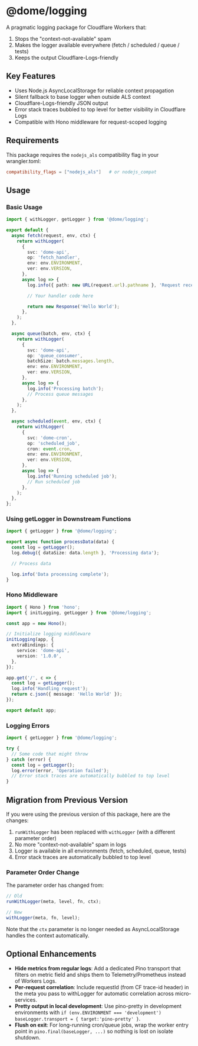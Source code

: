 # @dome/logging

A pragmatic logging package for Cloudflare Workers that:

1. Stops the "context-not-available" spam
2. Makes the logger available everywhere (fetch / scheduled / queue / tests)
3. Keeps the output Cloudflare-Logs-friendly

## Key Features

- Uses Node.js AsyncLocalStorage for reliable context propagation
- Silent fallback to base logger when outside ALS context
- Cloudflare-Logs-friendly JSON output
- Error stack traces bubbled to top level for better visibility in Cloudflare Logs
- Compatible with Hono middleware for request-scoped logging

## Requirements

This package requires the `nodejs_als` compatibility flag in your wrangler.toml:

```toml
compatibility_flags = ["nodejs_als"]   # or nodejs_compat
```

## Usage

### Basic Usage

```typescript
import { withLogger, getLogger } from '@dome/logging';

export default {
  async fetch(request, env, ctx) {
    return withLogger(
      {
        svc: 'dome-api',
        op: 'fetch_handler',
        env: env.ENVIRONMENT,
        ver: env.VERSION,
      },
      async log => {
        log.info({ path: new URL(request.url).pathname }, 'Request received');

        // Your handler code here

        return new Response('Hello World');
      },
    );
  },

  async queue(batch, env, ctx) {
    return withLogger(
      {
        svc: 'dome-api',
        op: 'queue_consumer',
        batchSize: batch.messages.length,
        env: env.ENVIRONMENT,
        ver: env.VERSION,
      },
      async log => {
        log.info('Processing batch');
        // Process queue messages
      },
    );
  },

  async scheduled(event, env, ctx) {
    return withLogger(
      {
        svc: 'dome-cron',
        op: 'scheduled_job',
        cron: event.cron,
        env: env.ENVIRONMENT,
        ver: env.VERSION,
      },
      async log => {
        log.info('Running scheduled job');
        // Run scheduled job
      },
    );
  },
};
```

### Using getLogger in Downstream Functions

```typescript
import { getLogger } from '@dome/logging';

export async function processData(data) {
  const log = getLogger();
  log.debug({ dataSize: data.length }, 'Processing data');

  // Process data

  log.info('Data processing complete');
}
```

### Hono Middleware

```typescript
import { Hono } from 'hono';
import { initLogging, getLogger } from '@dome/logging';

const app = new Hono();

// Initialize logging middleware
initLogging(app, {
  extraBindings: {
    service: 'dome-api',
    version: '1.0.0',
  },
});

app.get('/', c => {
  const log = getLogger();
  log.info('Handling request');
  return c.json({ message: 'Hello World' });
});

export default app;
```

### Logging Errors

```typescript
import { getLogger } from '@dome/logging';

try {
  // Some code that might throw
} catch (error) {
  const log = getLogger();
  log.error(error, 'Operation failed');
  // Error stack traces are automatically bubbled to top level
}
```

## Migration from Previous Version

If you were using the previous version of this package, here are the changes:

1. `runWithLogger` has been replaced with `withLogger` (with a different parameter order)
2. No more "context-not-available" spam in logs
3. Logger is available in all environments (fetch, scheduled, queue, tests)
4. Error stack traces are automatically bubbled to top level

### Parameter Order Change

The parameter order has changed from:

```typescript
// Old
runWithLogger(meta, level, fn, ctx);

// New
withLogger(meta, fn, level);
```

Note that the `ctx` parameter is no longer needed as AsyncLocalStorage handles the context automatically.

## Optional Enhancements

- **Hide metrics from regular logs**: Add a dedicated Pino transport that filters on metric field and ships them to Telemetry/Prometheus instead of Workers Logs.
- **Per-request correlation**: Include requestId (from CF trace-id header) in the meta you pass to withLogger for automatic correlation across micro-services.
- **Pretty output in local development**: Use pino-pretty in development environments with `if (env.ENVIRONMENT === 'development') baseLogger.transport = { target:'pino-pretty' }`.
- **Flush on exit**: For long-running cron/queue jobs, wrap the worker entry point in `pino.final(baseLogger, ...)` so nothing is lost on isolate shutdown.
